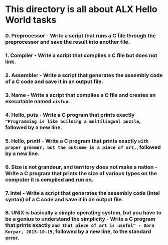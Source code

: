 # This directory is all about ALX Hello World tasks
### 0. Preprocessor - Write a script that runs a C file through the preprocessor and save the result into another file.
### 1. Compiler - Write a script that compiles a C file but does not link.
### 2. Assembler - Write a script that generates the assembly code of a C code and save it in an output file.
### 3. Name - Write a script that compiles a C file and creates an executable named `cisfun`.
### 4. Hello, puts - Write a C program that prints exactly `"Programming is like building a multilingual puzzle`, followed by a new line.
### 5. Hello, printf - Write a C program that prints exactly `with proper grammar, but the outcome is a piece of art,`, followed by a new line.
### 6. Size is not grandeur, and territory does not make a nation - Write a C program that prints the size of various types on the computer it is compiled and run on.
### 7. Intel - Write a script that generates the assembly code (Intel syntax) of a C code and save it in an output file.
### 8. UNIX is basically a simple operating system, but you have to be a genius to understand the simplicity - Write a C program that prints exactly `and that piece of art is useful" - Dora Korpar, 2015-10-19`, followed by a new line, to the standard error.
